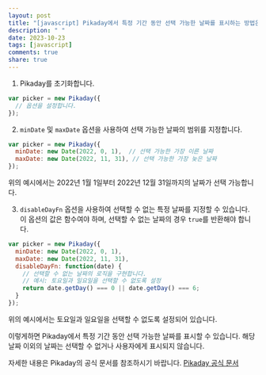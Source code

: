```yaml
---
layout: post
title: "[javascript] Pikaday에서 특정 기간 동안 선택 가능한 날짜를 표시하는 방법은 무엇인가요?"
description: " "
date: 2023-10-23
tags: [javascript]
comments: true
share: true
---
```


1. Pikaday를 초기화합니다.
```javascript
var picker = new Pikaday({
  // 옵션을 설정합니다.
});
```

2. `minDate` 및 `maxDate` 옵션을 사용하여 선택 가능한 날짜의 범위를 지정합니다.
```javascript
var picker = new Pikaday({
  minDate: new Date(2022, 0, 1),  // 선택 가능한 가장 이른 날짜
  maxDate: new Date(2022, 11, 31), // 선택 가능한 가장 늦은 날짜
});
```
위의 예시에서는 2022년 1월 1일부터 2022년 12월 31일까지의 날짜가 선택 가능합니다.

3. `disableDayFn` 옵션을 사용하여 선택할 수 없는 특정 날짜를 지정할 수 있습니다. 이 옵션의 값은 함수여야 하며, 선택할 수 없는 날짜의 경우 `true`를 반환해야 합니다.
```javascript
var picker = new Pikaday({
  minDate: new Date(2022, 0, 1),
  maxDate: new Date(2022, 11, 31),
  disableDayFn: function(date) {
    // 선택할 수 없는 날짜의 로직을 구현합니다.
    // 예시: 토요일과 일요일을 선택할 수 없도록 설정
    return date.getDay() === 0 || date.getDay() === 6;
  }
});
```
위의 예시에서는 토요일과 일요일을 선택할 수 없도록 설정되어 있습니다.

이렇게하면 Pikaday에서 특정 기간 동안 선택 가능한 날짜를 표시할 수 있습니다. 해당 날짜 이외의 날짜는 선택할 수 없거나 사용자에게 표시되지 않습니다.

자세한 내용은 Pikaday의 공식 문서를 참조하시기 바랍니다. [Pikaday 공식 문서](https://pikaday.com/)